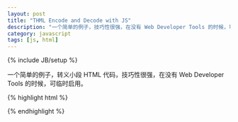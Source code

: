 ```yaml
---
layout: post
title: "THML Encode and Decode with JS"
description: "一个简单的例子，技巧性很强，在没有 Web Developer Tools 的时候，可临时启用。"
category: javascript
tags: [js, html]
---
```

{% include JB/setup %}

一个简单的例子，转义小段 HTML 代码，技巧性很强，在没有 Web Developer Tools 的时候，可临时启用。

{% highlight html %}
<!doctype html>
<html lang="en">
<head>
    <meta charset="UTF-8">
    <title>Document</title>
</head>
<body>

<script type="text/javascript">
function htmlEncode(str) {
    var div = document.createElement("div");
    div.appendChild(document.createTextNode(str));
    return div.innerHTML;
}

function htmlDecode(str) {
    var div = document.createElement("div");
    div.innerHTML = str;
    return div.innerHTML;
}

var str = '<img src="/path/to/img.jpg" alt="alt text" title="Title" />';
console.log(htmlEncode(str));
</script>
	
</body>
</html>
{% endhighlight %}
